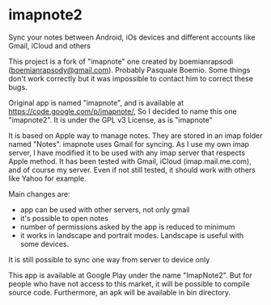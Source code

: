 imapnote2
=========

Sync your notes between Android, iOs devices and different accounts like Gmail, iCloud and others

This project is a fork of "imapnote" one created by boemianrapsodi (boemianrapsody@gmail.com). Probably Pasquale Boemio.
Some things don't work correctly but it was impossible to contact him to correct these bugs.

Original app is named "imapnote", and is available at https://code.google.com/p/imapnote/,
So I decided to name this one "imapnote2". It is under the GPL v3 License, as is "imapnote"

It is based on Apple way to manage notes. They are stored in an imap folder named "Notes".
imapnote uses Gmail for syncing. As I use my own imap server, I have modified it to be used with any imap server that respects Apple method. It has been tested with Gmail, iCloud (imap.mail.me.com), and of course my server. Even if not still tested, it should work with others like Yahoo for
example.

Main changes are:
- app can be used with other servers, not only gmail
- it's possible to open notes
- number of permissions asked by the app is reduced to minimum
- it works in landscape and portrait modes. Landscape is useful with some devices.

It is still possible to sync one way from server to device only

This app is available at Google Play under the name "ImapNote2". But for people who have not access to this market, it will be possible to compile source code. Furthermore, an apk will be available in bin directory.
